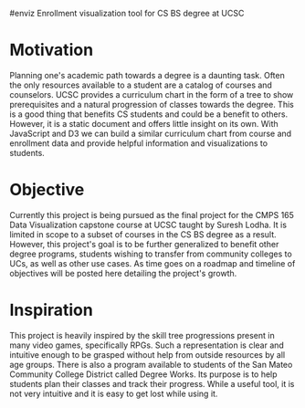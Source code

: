 #enviz
Enrollment visualization tool for CS BS degree at UCSC

Motivation
====
Planning one's academic path towards a degree is a daunting task. Often the only resources available to a student
are a catalog of courses and counselors. UCSC provides a curriculum chart in the form of a tree to show prerequisites
and a natural progression of classes towards the degree. This is a good thing that benefits CS students and could be
a benefit to others. However, it is a static document and offers little insight on its own. With JavaScript and D3
we can build a similar curriculum chart from course and enrollment data and provide helpful information and visualizations 
to students.

Objective
===
Currently this project is being pursued as the final project for the CMPS 165 Data Visualization capstone course at UCSC
taught by Suresh Lodha. It is limited in scope to a subset of courses in the CS BS degree as a result. However, this project's
goal is to be further generalized to benefit other degree programs, students wishing to transfer from community 
colleges to UCs, as well as other use cases. As time goes on a roadmap and timeline of objectives will be posted here 
detailing the project's growth.

Inspiration
===
This project is heavily inspired by the skill tree progressions present in many video games, specifically RPGs. Such a
representation is clear and intuitive enough to be grasped without help from outside resources by all age groups. 
There is also a program available to students of the San Mateo Community College District called Degree Works. Its purpose 
is to help students plan their classes and track their progress. While a useful tool, it is not very intuitive and it
is easy to get lost while using it.
